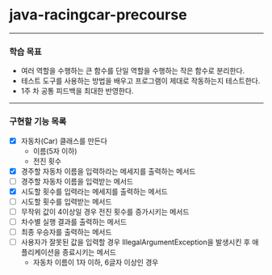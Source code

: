 # java-racingcar-precourse

---

### 학습 목표
- 여러 역할을 수행하는 큰 함수를 단일 역할을 수행하는 작은 함수로 분리한다.
- 테스트 도구를 사용하는 방법을 배우고 프로그램이 제대로 작동하는지 테스트한다.
- 1주 차 공통 피드백을 최대한 반영한다.

---

### 구현할 기능 목록
- [x] 자동차(Car) 클래스를 만든다
  - 이름(5자 이하)
  - 전진 횟수
- [x] 경주할 자동차 이름을 입력하라는 메세지를 출력하는 메서드
- [ ] 경주할 자동차 이름을 입력받는 메서드
- [x] 시도할 횟수를 입력라는 메세지를 출력하는 메서드
- [ ] 시도할 횟수를 입력받는 메서드
- [ ] 무작위 값이 4이상일 경우 전진 횟수를 증가시키는 메서드
- [ ] 차수별 실행 결과를 출력하는 메서드
- [ ] 최종 우승자를 출력하는 메서드
- [ ] 사용자가 잘못된 값을 입력할 경우 IllegalArgumentException을 발생시킨 후 애플리케이션을 종료시키는 메서드
  - 자동차 이름이 1자 이하, 6글자 이상인 경우